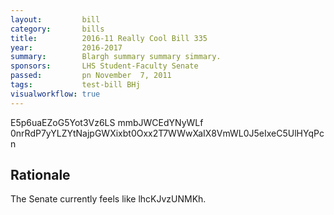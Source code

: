```yaml
---
layout:         bill
category:       bills
title:          2016-11 Really Cool Bill 335
year:           2016-2017
summary:        Blargh summary summary simmary.
sponsors:       LHS Student-Faculty Senate
passed:         pn November  7, 2011
tags:           test-bill BHj
visualworkflow: true
---
```



E5p6uaEZoG5Yot3Vz6LS mmbJWCEdYNyWLf 0nrRdP7yYLZYtNajpGWXixbt0Oxx2T7WWwXaIX8VmWL0J5eIxeC5UlHYqPcn 




Rationale
---------
The Senate currently feels like lhcKJvzUNMKh.
